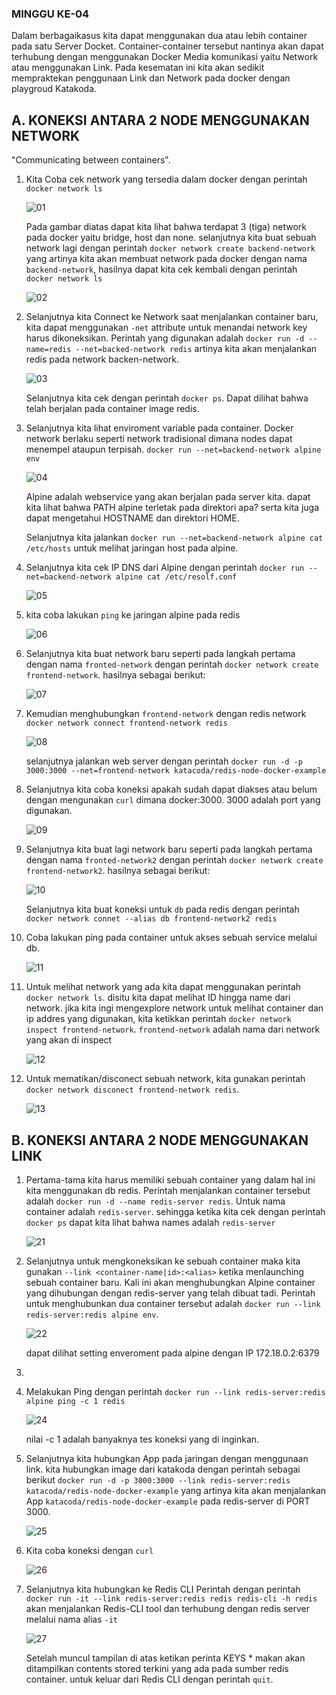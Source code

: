 ### MINGGU KE-04

Dalam berbagaikasus kita dapat menggunakan dua atau lebih container pada satu Server Docket. Container-container tersebut nantinya akan dapat terhubung dengan menggunakan Docker Media komunikasi yaitu Network atau menggunakan Link. Pada kesematan ini kita akan sedikit mempraktekan penggunaan Link dan Network pada docker dengan playgroud Katakoda.


## A. KONEKSI ANTARA 2 NODE MENGGUNAKAN NETWORK
"Communicating between containers".

1.  Kita Coba cek network yang tersedia dalam docker dengan perintah ``docker network ls``

    ![01](img/01.png)

    Pada gambar diatas dapat kita lihat bahwa terdapat 3 (tiga) network pada docker yaitu bridge, host dan none. selanjutnya kita buat sebuah network lagi dengan perintah ``docker network create backend-network`` yang artinya kita akan membuat network pada docker dengan nama ``backend-network``, hasilnya dapat kita cek kembali dengan perintah ``docker network ls``

    ![02](img/02.png)

2.  Selanjutnya kita Connect ke Network saat menjalankan container baru, kita dapat menggunakan ``-net`` attribute untuk menandai network key harus dikoneksikan. Perintah yang digunakan adalah ``docker run -d --name=redis --net=backed-network redis`` artinya kita akan menjalankan redis pada network backen-network.
   
    ![03](img/03.png)

    Selanjutnya kita cek dengan perintah ``docker ps``. Dapat dilihat bahwa telah berjalan pada container image redis.

3.  Selanjutnya kita lihat enviroment variable pada container. Docker network berlaku seperti network tradisional dimana nodes dapat menempel ataupun terpisah. ``docker run --net=backend-network alpine env``

    ![04](img/04.png)

    Alpine adalah webservice yang akan berjalan pada server kita. dapat kita lihat bahwa PATH alpine terletak pada direktori apa? serta kita juga dapat mengetahui HOSTNAME dan direktori HOME.

    Selanjutnya kita jalankan ``docker run --net=backend-network alpine cat /etc/hosts`` untuk melihat jaringan host pada alpine.

4.  Selanjutnya kita cek IP DNS dari Alpine dengan perintah ``docker run --net=backend-network alpine cat /etc/resolf.conf``

    ![05](img/05.png)

5.  kita coba lakukan ``ping`` ke jaringan alpine pada redis

    ![06](img/06.png)

6.  Selanjutnya kita buat network baru seperti pada langkah pertama dengan nama ``fronted-network`` dengan perintah ``docker network create frontend-network``. hasilnya sebagai berikut:
   
    ![07](img/07.png)

7.  Kemudian menghubungkan ``frontend-network`` dengan redis network ``docker network connect frontend-network redis``
    
    ![08](img/08.png)

    selanjutnya jalankan web server dengan perintah ``docker run -d -p 3000:3000 --net=frontend-network katacoda/redis-node-docker-example``

8.  Selanjutnya kita coba koneksi apakah sudah dapat diakses atau belum dengan mengunakan ``curl`` dimana docker:3000. 3000 adalah port yang digunakan.
    
    ![09](img/09.png)

9.  Selanjutnya kita buat lagi network baru seperti pada langkah pertama dengan nama ``fronted-network2`` dengan perintah ``docker network create frontend-network2``. hasilnya sebagai berikut:
    
    ![10](img/10.png)

    Selanjutnya kita buat koneksi untuk ``db`` pada redis dengan perintah ``docker network connet --alias db frontend-network2 redis``

10. Coba lakukan ping pada container untuk akses sebuah service melalui db.
    
    ![11](img/11.png)

11. Untuk melihat network yang ada kita dapat menggunakan perintah ``docker network ls``. disitu kita dapat melihat ID hingga name dari network. jika kita ingi mengexplore network untuk melihat container dan ip addres yang digunakan, kita ketikkan perintah ``docker network inspect frontend-network``. ``frontend-network`` adalah nama dari network yang akan di inspect
    
    ![12](img/12.png)

12. Untuk mematikan/disconect sebuah network, kita gunakan perintah ``docker network disconect frontend-network redis``.
    
    ![13](img/13.png)


## B. KONEKSI ANTARA 2 NODE MENGGUNAKAN LINK
1. Pertama-tama kita harus memiliki sebuah container yang dalam hal ini kita menggunakan db redis. Perintah menjalankan container tersebut adalah ``docker run -d --name redis-server redis``. Untuk nama container adalah ``redis-server``. sehingga ketika kita cek dengan perintah ``docker ps`` dapat kita lihat bahwa names adalah ``redis-server``
   
   ![21](img/21.png)

2. Selanjutnya untuk mengkoneksikan ke sebuah container maka kita gunakan ``--link <container-name|id>:<alias>`` ketika menlaunching sebuah container baru. Kali ini akan menghubungkan Alpine container yang dihubungan dengan redis-server yang telah dibuat tadi. Perintah untuk menghubunkan dua container tersebut adalah ``docker run --link redis-server:redis alpine env``.
   
   ![22](img/22.png)

   dapat dilihat setting enveroment pada alpine dengan IP 172.18.0.2:6379

3. 
4. Melakukan Ping dengan perintah ``docker run --link redis-server:redis alpine ping -c 1 redis``
   
   ![24](img/24.png)

   nilai -c 1 adalah banyaknya tes koneksi yang di inginkan.

5. Selanjutnya kita hubungkan App pada jaringan dengan menggunaan link. kita hubungkan image dari katakoda dengan perintah sebagai berikut ``docker run -d -p 3000:3000 --link redis-server:redis katacoda/redis-node-docker-example`` yang artinya kita akan menjalankan App ``katacoda/redis-node-docker-example`` pada redis-server di PORT 3000.
   
   ![25](img/25.png)

6. Kita coba koneksi dengan ``curl``
   
   ![26](img/26.png)

7. Selanjutnya kita hubungkan ke Redis CLI Perintah dengan perintah ``docker run -it --link redis-server:redis redis redis-cli -h redis`` akan menjalankan Redis-CLI tool dan terhubung dengan redis server melalui nama alias ``-it``
   
    ![27](img/27.png)

   Setelah muncul tampilan di atas ketikan perinta KEYS * makan akan ditampilkan contents stored terkini yang ada pada sumber redis container. untuk keluar dari Redis CLI dengan perintah ``quit``.

